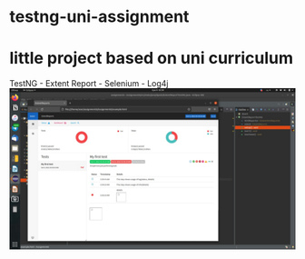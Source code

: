# testng-uni-assignment
# little project based on uni curriculum
TestNG - Extent Report - Selenium - Log4j
![Screenshot](screenshot.jpg)
